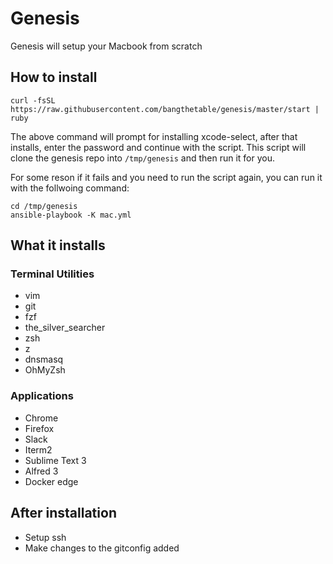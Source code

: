 # Genesis

Genesis will setup your Macbook from scratch

## How to install

```
curl -fsSL https://raw.githubusercontent.com/bangthetable/genesis/master/start | ruby
```
The above command will prompt for installing xcode-select, after that installs, enter the password and continue with the script.
This script will clone the genesis repo into `/tmp/genesis` and then run it for you.

For some reson if it fails and you need to run the script again, you can run it with the follwoing command:

```
cd /tmp/genesis
ansible-playbook -K mac.yml
```

## What it installs

### Terminal Utilities
- vim
- git
- fzf
- the_silver_searcher
- zsh
- z
- dnsmasq
- OhMyZsh

### Applications
- Chrome
- Firefox
- Slack
- Iterm2
- Sublime Text 3
- Alfred 3
- Docker edge

## After installation
- Setup ssh
- Make changes to the gitconfig added
